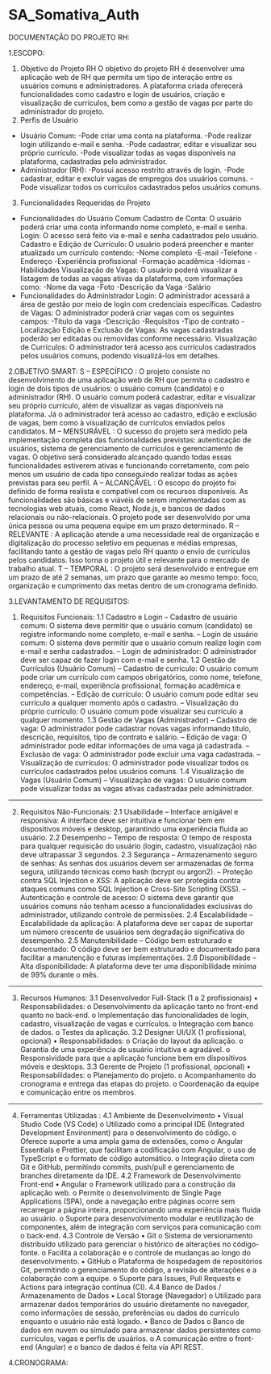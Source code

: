 # SA_Somativa_Auth
DOCUMENTAÇÃO DO PROJETO RH:

1.ESCOPO: 
1. Objetivo do Projeto RH
O objetivo do projeto RH é desenvolver uma aplicação web de RH que permita um tipo de interação entre os usuários comuns e administradores. A plataforma criada oferecerá funcionalidades como cadastro e login de usuários, criação e visualização de currículos, bem como a gestão de vagas por parte do administrador do projeto.
2. Perfis de Usuário
- Usuário Comum:
-Pode criar uma conta na plataforma.
-Pode realizar login utilizando e-mail e senha.
-Pode cadastrar, editar e visualizar seu próprio currículo.
-Pode visualizar todas as vagas disponíveis na plataforma, cadastradas pelo administrador.
- Administrador (RH):
-Possui acesso restrito através de login.
-Pode cadastrar, editar e excluir vagas de empregos dos usuários comuns.
-Pode visualizar todos os currículos cadastrados pelos usuários comuns.
3. Funcionalidades Requeridas do Projeto
- Funcionalidades do Usuário Comum
Cadastro de Conta:
O usuário poderá criar uma conta informando nome completo, e-mail e senha.
Login:
O acesso será feito via e-mail e senha cadastrados pelo usuário.
Cadastro e Edição de Currículo:
O usuário poderá preencher e manter atualizado um currículo contendo:
-Nome completo
-E-mail
-Telefone
-Endereço
-Experiência profissional
-Formação acadêmica
-Idiomas
-Habilidades
Visualização de Vagas:
O usuário poderá visualizar a listagem de todas as vagas ativas da plataforma, com informações como:
-Nome da vaga
-Foto
-Descrição da Vaga
-Salário
- Funcionalidades do Administrador
Login:
O administrador acessará a área de gestão por meio de login com credenciais específicas.
Cadastro de Vagas:
O administrador poderá criar vagas com os seguintes campos:
-Título da vaga
-Descrição
-Requisitos
-Tipo de contrato
-Localização
Edição e Exclusão de Vagas:
As vagas cadastradas poderão ser editadas ou removidas conforme necessário.
Visualização de Currículos:
O administrador terá acesso aos currículos cadastrados pelos usuários comuns, podendo visualizá-los em detalhes.

2.OBJETIVO SMART:
S – ESPECÍFICO : O projeto consiste no desenvolvimento de uma aplicação web de RH que permita o cadastro e login de dois tipos de usuários: o usuário comum (candidato) e o administrador (RH). O usuário comum poderá cadastrar, editar e visualizar seu próprio currículo, além de visualizar as vagas disponíveis na plataforma. Já o administrador terá acesso ao cadastro, edição e exclusão de vagas, bem como à visualização de currículos enviados pelos candidatos.
M – MENSURÁVEL : O sucesso do projeto será medido pela implementação completa das funcionalidades previstas: autenticação de usuários, sistema de gerenciamento de currículos e gerenciamento de vagas. O objetivo será considerado alcançado quando todas essas funcionalidades estiverem ativas e funcionando corretamente, com pelo menos um usuário de cada tipo conseguindo realizar todas as ações previstas para seu perfil.
A – ALCANÇÁVEL : O escopo do projeto foi definido de forma realista e compatível com os recursos disponíveis. As funcionalidades são básicas e viáveis de serem implementadas com as tecnologias web atuais, como React, Node.js, e bancos de dados relacionais ou não-relacionais. O projeto pode ser desenvolvido por uma única pessoa ou uma pequena equipe em um prazo determinado.
R – RELEVANTE : A aplicação atende a uma necessidade real de organização e digitalização do processo seletivo em pequenas e médias empresas, facilitando tanto a gestão de vagas pelo RH quanto o envio de currículos pelos candidatos. Isso torna o projeto útil e relevante para o mercado de trabalho atual.
T – TEMPORAL : O projeto será desenvolvido e entregue em um prazo de até 2 semanas, um prazo que garante ao mesmo tempo: foco, organização e cumprimento das metas dentro de um cronograma definido.

3.LEVANTAMENTO DE REQUISITOS: 
1. Requisitos Funcionais:
1.1 Cadastro e Login
– Cadastro de usuário comum:
O sistema deve permitir que o usuário comum (candidato) se registre informando nome completo, e-mail e senha.
 – Login de usuário comum:
O sistema deve permitir que o usuário comum realize login com e-mail e senha cadastrados.
 – Login de administrador:
O administrador deve ser capaz de fazer login com e-mail e senha.
1.2 Gestão de Currículos (Usuário Comum)
 – Cadastro de currículo:
O usuário comum pode criar um currículo com campos obrigatórios, como nome, telefone, endereço, e-mail, experiência profissional, formação acadêmica e competências.
– Edição de currículo:
O usuário comum pode editar seu currículo a qualquer momento após o cadastro.
– Visualização do próprio currículo:
O usuário comum pode visualizar seu currículo a qualquer momento.
1.3 Gestão de Vagas (Administrador)
– Cadastro de vaga:
O administrador pode cadastrar novas vagas informando título, descrição, requisitos, tipo de contrato e salário.
 – Edição de vaga:
O administrador pode editar informações de uma vaga já cadastrada.
 – Exclusão de vaga:
O administrador pode excluir uma vaga cadastrada.
– Visualização de currículos:
O administrador pode visualizar todos os currículos cadastrados pelos usuários comuns.
1.4 Visualização de Vagas (Usuário Comum)
– Visualização de vagas:
O usuário comum pode visualizar todas as vagas ativas cadastradas pelo administrador.
________________________________________
2. Requisitos Não-Funcionais:
2.1 Usabilidade
– Interface amigável e responsiva:
A interface deve ser intuitiva e funcionar bem em dispositivos móveis e desktop, garantindo uma experiência fluida ao usuário.
2.2 Desempenho
– Tempo de resposta:
O tempo de resposta para qualquer requisição do usuário (login, cadastro, visualização) não deve ultrapassar 3 segundos.
2.3 Segurança
 – Armazenamento seguro de senhas:
As senhas dos usuários devem ser armazenadas de forma segura, utilizando técnicas como hash (bcrypt ou argon2).
– Proteção contra SQL Injection e XSS:
A aplicação deve ser protegida contra ataques comuns como SQL Injection e Cross-Site Scripting (XSS).
– Autenticação e controle de acesso:
O sistema deve garantir que usuários comuns não tenham acesso a funcionalidades exclusivas do administrador, utilizando controle de permissões.
2.4 Escalabilidade
 – Escalabilidade da aplicação:
A plataforma deve ser capaz de suportar um número crescente de usuários sem degradação significativa do desempenho.
2.5 Manutenibilidade
– Código bem estruturado e documentado:
O código deve ser bem estruturado e documentado para facilitar a manutenção e futuras implementações.
2.6 Disponibilidade
 – Alta disponibilidade:
A plataforma deve ter uma disponibilidade mínima de 99% durante o mês.
________________________________________
3. Recursos Humanos:
3.1 Desenvolvedor Full-Stack (1 a 2 profissionais)
•	Responsabilidades:
o	Desenvolvimento da aplicação tanto no front-end quanto no back-end.
o	Implementação das funcionalidades de login, cadastro, visualização de vagas e currículos.
o	Integração com banco de dados.
o	Testes da aplicação.
3.2 Designer UI/UX (1 profissional, opcional)
•	Responsabilidades:
o	Criação do layout da aplicação.
o	Garantia de uma experiência de usuário intuitiva e agradável.
o	Responsividade para que a aplicação funcione bem em dispositivos móveis e desktops.
3.3 Gerente de Projeto (1 profissional, opcional)
•	Responsabilidades:
o	Planejamento do projeto.
o	Acompanhamento do cronograma e entrega das etapas do projeto.
o	Coordenação da equipe e comunicação entre os membros.
________________________________________
4. Ferramentas Utilizadas :
4.1 Ambiente de Desenvolvimento
•	Visual Studio Code (VS Code)
o	Utilizado como a principal IDE (Integrated Development Environment) para o desenvolvimento do código.
o	Oferece suporte a uma ampla gama de extensões, como o Angular Essentials e Prettier, que facilitam a codificação com Angular, o uso de TypeScript e o formato de código automático.
o	Integração direta com Git e GitHub, permitindo commits, push/pull e gerenciamento de branches diretamente da IDE.
4.2 Framework de Desenvolvimento Front-end
•	Angular
o	Framework utilizado para a construção da aplicação web.
o	Permite o desenvolvimento de Single Page Applications (SPA), onde a navegação entre páginas ocorre sem recarregar a página inteira, proporcionando uma experiência mais fluida ao usuário.
o	Suporte para desenvolvimento modular e reutilização de componentes, além de integração com serviços para comunicação com o back-end.
4.3 Controle de Versão
•	Git
o	Sistema de versionamento distribuído utilizado para gerenciar o histórico de alterações no código-fonte.
o	Facilita a colaboração e o controle de mudanças ao longo do desenvolvimento.
•	GitHub
o	Plataforma de hospedagem de repositórios Git, permitindo o gerenciamento do código, a revisão de alterações e a colaboração com a equipe.
o	Suporte para Issues, Pull Requests e Actions para integração contínua (CI).
4.4 Banco de Dados / Armazenamento de Dados
•	Local Storage (Navegador)
o	Utilizado para armazenar dados temporários do usuário diretamente no navegador, como informações de sessão, preferências ou dados do currículo enquanto o usuário não está logado.
•	Banco de Dados 
o	Banco de dados em nuvem ou simulado para armazenar dados persistentes como currículos, vagas e perfis de usuários.
o	A comunicação entre o front-end (Angular) e o banco de dados é feita via API REST.

4.CRONOGRAMA: 